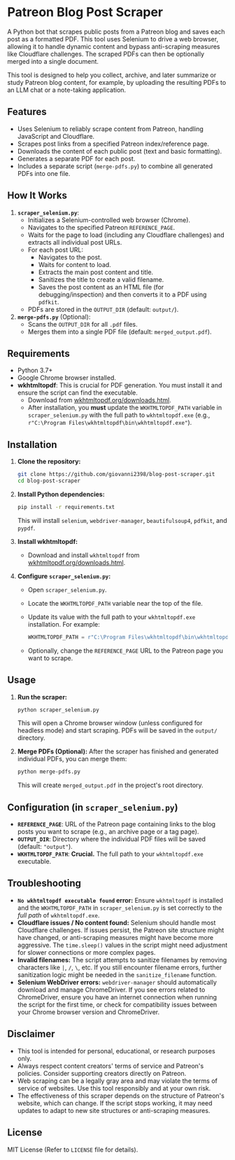 # Patreon Blog Post Scraper

A Python bot that scrapes public posts from a Patreon blog and saves each post as a formatted PDF. This tool uses Selenium to drive a web browser, allowing it to handle dynamic content and bypass anti-scraping measures like Cloudflare challenges. The scraped PDFs can then be optionally merged into a single document.

This tool is designed to help you collect, archive, and later summarize or study Patreon blog content, for example, by uploading the resulting PDFs to an LLM chat or a note-taking application.

## Features

- Uses Selenium to reliably scrape content from Patreon, handling JavaScript and Cloudflare.
- Scrapes post links from a specified Patreon index/reference page.
- Downloads the content of each public post (text and basic formatting).
- Generates a separate PDF for each post.
- Includes a separate script (`merge-pdfs.py`) to combine all generated PDFs into one file.

## How It Works

1. **`scraper_selenium.py`**:
   - Initializes a Selenium-controlled web browser (Chrome).
   - Navigates to the specified Patreon `REFERENCE_PAGE`.
   - Waits for the page to load (including any Cloudflare challenges) and extracts all individual post URLs.
   - For each post URL:
     - Navigates to the post.
     - Waits for content to load.
     - Extracts the main post content and title.
     - Sanitizes the title to create a valid filename.
     - Saves the post content as an HTML file (for debugging/inspection) and then converts it to a PDF using `pdfkit`.
   - PDFs are stored in the `OUTPUT_DIR` (default: `output/`).
2. **`merge-pdfs.py`** (Optional):
   - Scans the `OUTPUT_DIR` for all `.pdf` files.
   - Merges them into a single PDF file (default: `merged_output.pdf`).

## Requirements

- Python 3.7+
- Google Chrome browser installed.
- **wkhtmltopdf**: This is crucial for PDF generation. You must install it and ensure the script can find the executable.
  - Download from [wkhtmltopdf.org/downloads.html](https://wkhtmltopdf.org/downloads.html).
  - After installation, you **must** update the `WKHTMLTOPDF_PATH` variable in `scraper_selenium.py` with the full path to `wkhtmltopdf.exe` (e.g., `r"C:\Program Files\wkhtmltopdf\bin\wkhtmltopdf.exe"`).

## Installation

1. **Clone the repository:**

   ```bash
   git clone https://github.com/giovanni2398/blog-post-scraper.git
   cd blog-post-scraper
   ```

2. **Install Python dependencies:**

   ```bash
   pip install -r requirements.txt
   ```

   This will install `selenium`, `webdriver-manager`, `beautifulsoup4`, `pdfkit`, and `pypdf`.

3. **Install wkhtmltopdf:**

   - Download and install `wkhtmltopdf` from [wkhtmltopdf.org/downloads.html](https://wkhtmltopdf.org/downloads.html).

4. **Configure `scraper_selenium.py`:**

   - Open `scraper_selenium.py`.
   - Locate the `WKHTMLTOPDF_PATH` variable near the top of the file.
   - Update its value with the full path to your `wkhtmltopdf.exe` installation. For example:

     ```python
     WKHTMLTOPDF_PATH = r"C:\Program Files\wkhtmltopdf\bin\wkhtmltopdf.exe"
     ```

   - Optionally, change the `REFERENCE_PAGE` URL to the Patreon page you want to scrape.

## Usage

1. **Run the scraper:**

   ```bash
   python scraper_selenium.py
   ```

   This will open a Chrome browser window (unless configured for headless mode) and start scraping. PDFs will be saved in the `output/` directory.

2. **Merge PDFs (Optional):**
   After the scraper has finished and generated individual PDFs, you can merge them:

   ```bash
   python merge-pdfs.py
   ```

   This will create `merged_output.pdf` in the project's root directory.

## Configuration (in `scraper_selenium.py`)

- **`REFERENCE_PAGE`**: URL of the Patreon page containing links to the blog posts you want to scrape (e.g., an archive page or a tag page).
- **`OUTPUT_DIR`**: Directory where the individual PDF files will be saved (default: `"output"`).
- **`WKHTMLTOPDF_PATH`**: **Crucial.** The full path to your `wkhtmltopdf.exe` executable.

## Troubleshooting

- **`No wkhtmltopdf executable found` error:** Ensure `wkhtmltopdf` is installed and the `WKHTMLTOPDF_PATH` in `scraper_selenium.py` is set correctly to the _full path_ of `wkhtmltopdf.exe`.
- **Cloudflare issues / No content found:** Selenium should handle most Cloudflare challenges. If issues persist, the Patreon site structure might have changed, or anti-scraping measures might have become more aggressive. The `time.sleep()` values in the script might need adjustment for slower connections or more complex pages.
- **Invalid filenames:** The script attempts to sanitize filenames by removing characters like `|`, `/`, `\`, etc. If you still encounter filename errors, further sanitization logic might be needed in the `sanitize_filename` function.
- **Selenium WebDriver errors:** `webdriver-manager` should automatically download and manage ChromeDriver. If you see errors related to ChromeDriver, ensure you have an internet connection when running the script for the first time, or check for compatibility issues between your Chrome browser version and ChromeDriver.

## Disclaimer

- This tool is intended for personal, educational, or research purposes only.
- Always respect content creators' terms of service and Patreon's policies. Consider supporting creators directly on Patreon.
- Web scraping can be a legally gray area and may violate the terms of service of websites. Use this tool responsibly and at your own risk.
- The effectiveness of this scraper depends on the structure of Patreon's website, which can change. If the script stops working, it may need updates to adapt to new site structures or anti-scraping measures.

## License

MIT License (Refer to `LICENSE` file for details).
